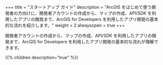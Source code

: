 +++
title = "スタートアップ ガイド"
description = "ArcGIS をはじめて使う開発者の方向けに、開発者アカウントの作成から、マップの作成、API/SDK を利用したアプリの開発まで、ArcGIS for Developers を利用したアプリ開発の基本的な流れを紹介します。"
weight = 2
alwaysopen = true
+++

開発者アカウントの作成から、マップの作成、API/SDK を利用したアプリの開発まで、ArcGIS for Developers を利用したアプリ開発の基本的な流れが理解できます。

{{% children description="true"   %}}
